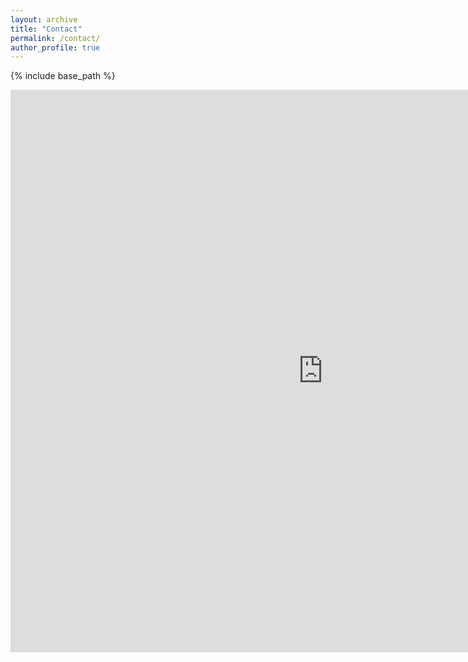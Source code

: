 ```yaml
---
layout: archive
title: "Contact"
permalink: /contact/
author_profile: true
---
```


{% include base_path %}
<style unselectable="on">
#wrap {
width:1000px;
height:900px;
padding:0;
position:relative;
left:0px;
top:0px;
overflow:hidden;
}
#frame {
width:1000px;
height:900px;
position:relative;
left:0px;
top:0px;
}
#frame {
-ms-zoom:0.7;
}
</style>
<div id="wrap" unselectable="on">
    <iframe id="frame" src="https://outlook.office365.com/owa/calendar/1ce903ea5d344c8ea682975d62ce0331@rose-hulman.edu/addd63b540524f63a2b6bd432db00c161257257041130900232/calendar.html" style="border-width:0" width="800" height="600" frameborder="0" scrolling="no"></iframe>
</div>
